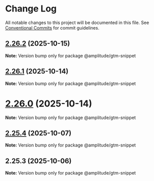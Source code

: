 # Change Log

All notable changes to this project will be documented in this file.
See [Conventional Commits](https://conventionalcommits.org) for commit guidelines.

## [2.26.2](https://github.com/amplitude/Amplitude-TypeScript/compare/@amplitude/gtm-snippet@2.26.1...@amplitude/gtm-snippet@2.26.2) (2025-10-15)

**Note:** Version bump only for package @amplitude/gtm-snippet





## [2.26.1](https://github.com/amplitude/Amplitude-TypeScript/compare/@amplitude/gtm-snippet@2.25.5...@amplitude/gtm-snippet@2.26.1) (2025-10-14)

**Note:** Version bump only for package @amplitude/gtm-snippet





# [2.26.0](https://github.com/amplitude/Amplitude-TypeScript/compare/@amplitude/gtm-snippet@2.25.4...@amplitude/gtm-snippet@2.26.0) (2025-10-14)

**Note:** Version bump only for package @amplitude/gtm-snippet





## [2.25.4](https://github.com/amplitude/Amplitude-TypeScript/compare/@amplitude/gtm-snippet@2.25.3...@amplitude/gtm-snippet@2.25.4) (2025-10-07)

**Note:** Version bump only for package @amplitude/gtm-snippet





## 2.25.3 (2025-10-06)

**Note:** Version bump only for package @amplitude/gtm-snippet
